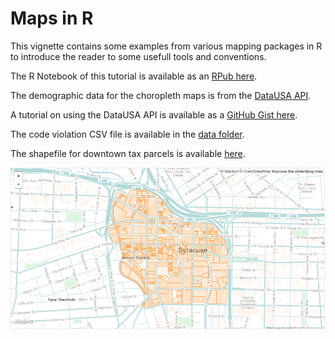 # Maps in R

This vignette contains some examples from various mapping packages in R to introduce the reader to some usefull tools and conventions.

The R Notebook of this tutorial is available as an [RPub here](http://rpubs.com/jdlecy/maps_in_r).

The demographic data for the choropleth maps is from the [DataUSA API](http://datausa.io/).

A tutorial on using the DataUSA API is available as a [GitHub Gist here](https://gist.github.com/lecy/0aa782a873cd174573f32d243233ca5b).

The code violation CSV file is available in the [data folder](./data).

The shapefile for downtown tax parcels is available [here](./data/Downtown_Syracuse.geojson).

![alt text](./data/downtown.png)


